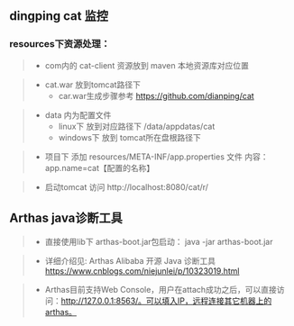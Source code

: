 ## dingping cat 监控

### resources下资源处理：

  >*  com内的 cat-client 资源放到 maven 本地资源库对应位置

  >*  cat.war 放到tomcat路径下
>    * car.war生成步骤参考 https://github.com/dianping/cat

  >*  data 内为配置文件
>    * linux下 放到对应路径下 /data/appdatas/cat
>    * windows下 放到 tomcat所在盘根路径下

  >*  项目下 添加 resources/META-INF/app.properties 文件 内容：app.name=cat【配置的名称】

  >*  启动tomcat 访问 http://localhost:8080/cat/r/

## Arthas java诊断工具

  >*  直接使用lib下 arthas-boot.jar包启动： java -jar arthas-boot.jar

  >*  详细介绍见: Arthas Alibaba 开源 Java 诊断工具 https://www.cnblogs.com/niejunlei/p/10323019.html

  >*  Arthas目前支持Web Console，用户在attach成功之后，可以直接访问：http://127.0.0.1:8563/。可以填入IP，远程连接其它机器上的arthas。